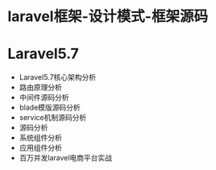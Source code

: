 # laravel框架-设计模式-框架源码

# Laravel5.7

- Laravel5.7核心架构分析
- 路由原理分析
- 中间件源码分析
- blade模版源码分析
- service机制源码分析
- 源码分析
- 系统组件分析
- 应用组件分析
- 百万并发laravel电商平台实战

